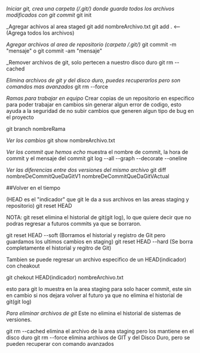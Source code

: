 _Iniciar git, crea una carpeta (/.git/) donde guarda todos los archivos modificados con git commit_
git init

_Agregar achivos al area staged
git add nombreArchivo.txt
git add . <-- (Agrega todos los archivos)

_Agregar archivos al area de repositorio (carpeta /.git/)_
git commit -m "mensaje"
o
git commit -am "mensaje"

_Remover archivos de git, solo pertecen a nuestro disco duro
git rm  --cached

_Elimina archivos de git y del disco duro, puedes recuperarlos pero son comandos mas avanzados_
git rm --force

_Ramas para trabajar en equipo_
Crear copias de un repositorio en especifico para poder trabajar en cambios sin generar algun error de codigo, esto ayuda a la seguridad de no subir cambios que generen algun tipo de bug en el proyecto

git branch nombreRama

_Ver los cambios_
git show nombreArchivo.txt

_Ver los commit que hemos echo_
muestra el nombre de commit, la hora de commit y el mensaje del commit
git log --all --graph --decorate --oneline

_Ver las diferencias entre dos versiones del mismo archivo_
git diff nombreDeCommitQueDaGitV1 nombreDeCommitQueDaGitVActual

##Volver en el tiempo

(HEAD es el "indicador" que git le da a sus archivos en las areas staging y repositorio)
git reset HEAD 

NOTA: git reset elimina el historial de git(git log), lo que quiere decir que no podras regresar a futuros commits ya que se borraron.

git reset HEAD --soft (Borramos el historial y registro de Git pero guardamos los ultimos cambios en staging)
git reset HEAD --hard (Se borra completamente el historial y regitro de Git)

Tambien se puede regresar un archivo especifico de un HEAD(indicador) con cheakout

git chekout HEAD(indicador) nombreArchivo.txt

esto para git lo muestra en la area staging para solo hacer commit, este sin en cambio si nos dejara volver al futuro ya que no elimina el historial de git(git log)

_Para eliminar archivos de git_
Este no elimina el historial de sistemas de versiones.

git rm --cached elimina el archivo de la area staging pero los mantiene en el disco duro
git rm --force elimina archivos de GIT y del Disco Duro, pero se pueden recuperar con comando avanzados
